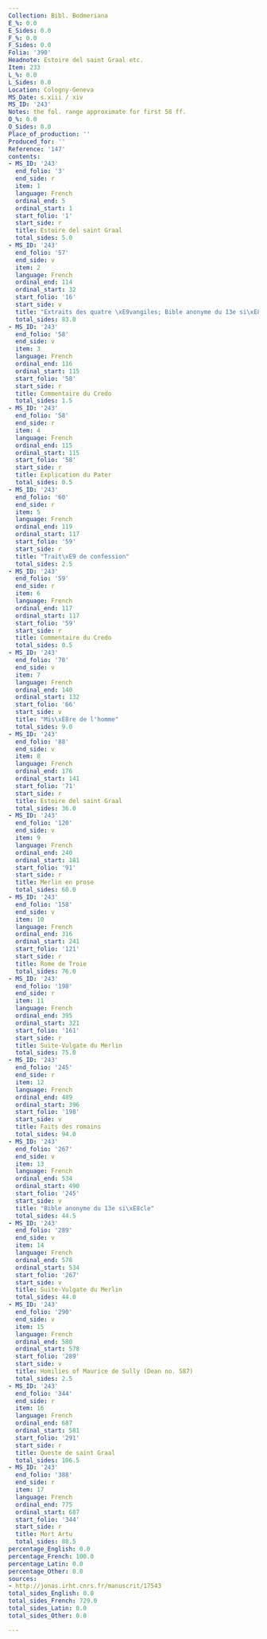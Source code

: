 ```yaml
---
Collection: Bibl. Bodmeriana
E_%: 0.0
E_Sides: 0.0
F_%: 0.0
F_Sides: 0.0
Folia: '390'
Headnote: Estoire del saint Graal etc.
Item: 233
L_%: 0.0
L_Sides: 0.0
Location: Cologny-Geneva
MS_Date: s.xiii / xiv
MS_ID: '243'
Notes: the fol. range approximate for first 58 ff.
O_%: 0.0
O_Sides: 0.0
Place_of_production: ''
Produced_for: ''
Reference: '147'
contents:
- MS_ID: '243'
  end_folio: '3'
  end_side: r
  item: 1
  language: French
  ordinal_end: 5
  ordinal_start: 1
  start_folio: '1'
  start_side: r
  title: Estoire del saint Graal
  total_sides: 5.0
- MS_ID: '243'
  end_folio: '57'
  end_side: v
  item: 2
  language: French
  ordinal_end: 114
  ordinal_start: 32
  start_folio: '16'
  start_side: v
  title: "Extraits des quatre \xE9vangiles; Bible anonyme du 13e si\xE8cle"
  total_sides: 83.0
- MS_ID: '243'
  end_folio: '58'
  end_side: v
  item: 3
  language: French
  ordinal_end: 116
  ordinal_start: 115
  start_folio: '58'
  start_side: r
  title: Commentaire du Credo
  total_sides: 1.5
- MS_ID: '243'
  end_folio: '58'
  end_side: r
  item: 4
  language: French
  ordinal_end: 115
  ordinal_start: 115
  start_folio: '58'
  start_side: r
  title: Explication du Pater
  total_sides: 0.5
- MS_ID: '243'
  end_folio: '60'
  end_side: r
  item: 5
  language: French
  ordinal_end: 119
  ordinal_start: 117
  start_folio: '59'
  start_side: r
  title: "Trait\xE9 de confession"
  total_sides: 2.5
- MS_ID: '243'
  end_folio: '59'
  end_side: r
  item: 6
  language: French
  ordinal_end: 117
  ordinal_start: 117
  start_folio: '59'
  start_side: r
  title: Commentaire du Credo
  total_sides: 0.5
- MS_ID: '243'
  end_folio: '70'
  end_side: v
  item: 7
  language: French
  ordinal_end: 140
  ordinal_start: 132
  start_folio: '66'
  start_side: v
  title: "Mis\xE8re de l'homme"
  total_sides: 9.0
- MS_ID: '243'
  end_folio: '88'
  end_side: v
  item: 8
  language: French
  ordinal_end: 176
  ordinal_start: 141
  start_folio: '71'
  start_side: r
  title: Estoire del saint Graal
  total_sides: 36.0
- MS_ID: '243'
  end_folio: '120'
  end_side: v
  item: 9
  language: French
  ordinal_end: 240
  ordinal_start: 181
  start_folio: '91'
  start_side: r
  title: Merlin en prose
  total_sides: 60.0
- MS_ID: '243'
  end_folio: '158'
  end_side: v
  item: 10
  language: French
  ordinal_end: 316
  ordinal_start: 241
  start_folio: '121'
  start_side: r
  title: Rome de Troie
  total_sides: 76.0
- MS_ID: '243'
  end_folio: '198'
  end_side: r
  item: 11
  language: French
  ordinal_end: 395
  ordinal_start: 321
  start_folio: '161'
  start_side: r
  title: Suite-Vulgate du Merlin
  total_sides: 75.0
- MS_ID: '243'
  end_folio: '245'
  end_side: r
  item: 12
  language: French
  ordinal_end: 489
  ordinal_start: 396
  start_folio: '198'
  start_side: v
  title: Faits des romains
  total_sides: 94.0
- MS_ID: '243'
  end_folio: '267'
  end_side: v
  item: 13
  language: French
  ordinal_end: 534
  ordinal_start: 490
  start_folio: '245'
  start_side: v
  title: "Bible anonyme du 13e si\xE8cle"
  total_sides: 44.5
- MS_ID: '243'
  end_folio: '289'
  end_side: v
  item: 14
  language: French
  ordinal_end: 578
  ordinal_start: 534
  start_folio: '267'
  start_side: v
  title: Suite-Vulgate du Merlin
  total_sides: 44.0
- MS_ID: '243'
  end_folio: '290'
  end_side: v
  item: 15
  language: French
  ordinal_end: 580
  ordinal_start: 578
  start_folio: '289'
  start_side: v
  title: Homilies of Maurice de Sully (Dean no. 587)
  total_sides: 2.5
- MS_ID: '243'
  end_folio: '344'
  end_side: r
  item: 16
  language: French
  ordinal_end: 687
  ordinal_start: 581
  start_folio: '291'
  start_side: r
  title: Queste de saint Graal
  total_sides: 106.5
- MS_ID: '243'
  end_folio: '388'
  end_side: r
  item: 17
  language: French
  ordinal_end: 775
  ordinal_start: 687
  start_folio: '344'
  start_side: r
  title: Mort Artu
  total_sides: 88.5
percentage_English: 0.0
percentage_French: 100.0
percentage_Latin: 0.0
percentage_Other: 0.0
sources:
- http://jonas.irht.cnrs.fr/manuscrit/17543
total_sides_English: 0.0
total_sides_French: 729.0
total_sides_Latin: 0.0
total_sides_Other: 0.0

---
```

